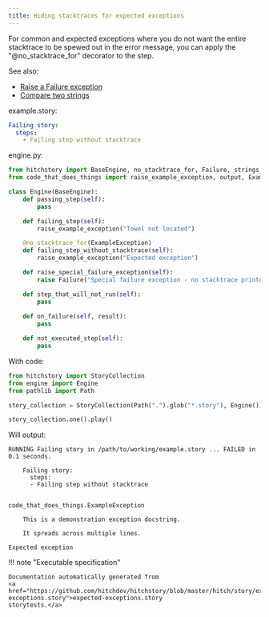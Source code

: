 ```yaml
---
title: Hiding stacktraces for expected exceptions
---
```




For common and expected exceptions where you do not want
the entire stacktrace to be spewed out in the error message,
you can apply the "@no_stacktrace_for" decorator to the step.

See also:

* [Raise a Failure exception](../special-failure-exception)
* [Compare two strings](../match-two-strings)




example.story:

```yaml
Failing story:
  steps:
    - Failing step without stacktrace
```
engine.py:

```python
from hitchstory import BaseEngine, no_stacktrace_for, Failure, strings_match
from code_that_does_things import raise_example_exception, output, ExampleException

class Engine(BaseEngine):
    def passing_step(self):
        pass

    def failing_step(self):
        raise_example_exception("Towel not located")

    @no_stacktrace_for(ExampleException)
    def failing_step_without_stacktrace(self):
        raise_example_exception("Expected exception")

    def raise_special_failure_exception(self):
        raise Failure("Special failure exception - no stacktrace printed!")

    def step_that_will_not_run(self):
        pass
        
    def on_failure(self, result):
        pass

    def not_executed_step(self):
        pass
```

With code:

```python
from hitchstory import StoryCollection
from engine import Engine
from pathlib import Path

story_collection = StoryCollection(Path(".").glob("*.story"), Engine())

```






```python
story_collection.one().play()
```

Will output:
```
RUNNING Failing story in /path/to/working/example.story ... FAILED in 0.1 seconds.

    Failing story:
      steps:
      - Failing step without stacktrace


code_that_does_things.ExampleException

    This is a demonstration exception docstring.

    It spreads across multiple lines.

Expected exception
```









!!! note "Executable specification"

    Documentation automatically generated from 
    <a href="https://github.com/hitchdev/hitchstory/blob/master/hitch/story/expected-exceptions.story">expected-exceptions.story
    storytests.</a>

